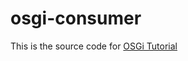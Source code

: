 # osgi-consumer
This is the source code for [OSGi Tutorial](https://baymaxhuang.github.io/2016/12/08/OSGi%E7%AE%80%E4%BB%8B%E4%B8%8E%E5%9F%BA%E4%BA%8EOSGi%E6%A1%86%E6%9E%B6%EF%BC%88Felix%EF%BC%89%E7%9A%84%E7%AE%80%E5%8D%95%E5%BA%94%E7%94%A8%E7%9A%84%E5%AE%9E%E7%8E%B0/)
